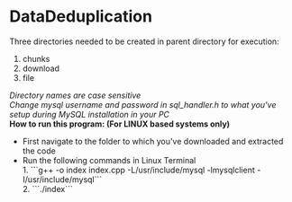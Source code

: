 # DataDeduplication
Three directories needed to be created  in parent directory for execution:
1) chunks
2) download 
3) file<br>

<I>Directory names are case sensitive<br>
Change mysql username and password in sql_handler.h to what you've setup during MySQL installation in your PC<br></I>
<b> How to run this program: (For LINUX based systems only) </b><br>
<ul>
  <li>
First navigate to the folder to which you've  downloaded and extracted the code<br>
<li>
Run the following commands in Linux Terminal<br>
1. 
```g++ -o index index.cpp -L/usr/include/mysql -lmysqlclient -I/usr/include/mysql```
<br>
2. 
```./index```
  </ul>
